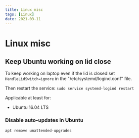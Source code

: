 ```yaml
---
title: Linux misc
tags: [Linux]
date: 2021-03-11
---
```


# Linux misc

## Keep Ubuntu working on lid close

To keep working on laptop even if the lid is closed set `HandleLidSwitch=ignore` in the
"/etc/systemd/logind.conf" file.

Then restart the service: `sudo service systemd-logind restart`

Applicable at least for:

- Ubuntu 16.04 LTS

### Disable auto-updates in Ubuntu

```bash
apt remove unattended-upgrades
```

